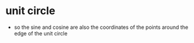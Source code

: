 # unit circle
- so the sine and cosine are also the coordinates of the points around the edge of the unit circle
